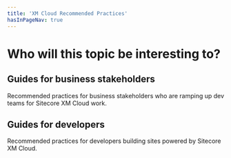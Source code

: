 ```yaml
---
title: 'XM Cloud Recommended Practices'
hasInPageNav: true
---
```

# Who will this topic be interesting to?

## Guides for business stakeholders
Recommended practices for business stakeholders who are ramping up dev teams for Sitecore XM Cloud work.

## Guides for developers
Recommended practices for developers building sites powered by Sitecore XM Cloud.
